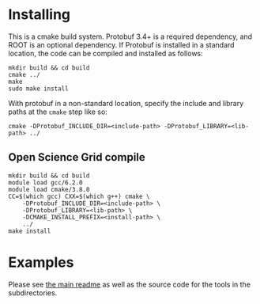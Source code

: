 # Installing
This is a cmake build system.  Protobuf 3.4+ is a required dependency, and ROOT
is an optional dependency.  If Protobuf is installed in a standard location,
the code can be compiled and installed as follows:
```shell
mkdir build && cd build
cmake ../
make
sudo make install
```
With protobuf in a non-standard location, specify the include and library paths
at the `cmake` step like so:
```shell
cmake -DProtobuf_INCLUDE_DIR=<include-path> -DProtobuf_LIBRARY=<lib-path> ../
```

## Open Science Grid compile
```shell
mkdir build && cd build
module load gcc/6.2.0
module load cmake/3.8.0
CC=$(which gcc) CXX=$(which g++) cmake \
	-DProtobuf_INCLUDE_DIR=<include-path> \
	-DProtobuf_LIBRARY=<lib-path> \
	-DCMAKE_INSTALL_PREFIX=<install-path> \
	../
make install
```

# Examples
Please see [the main readme](../README.md) as well as the source code for the
tools in the subdirectories.
